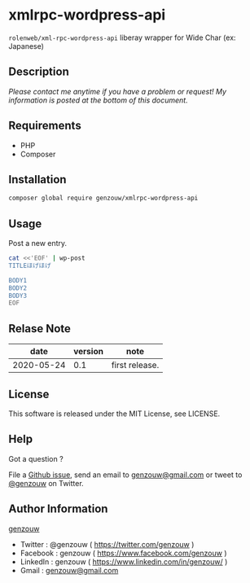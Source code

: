 # xmlrpc-wordpress-api

`rolenweb/xml-rpc-wordpress-api` liberay wrapper for Wide Char (ex: Japanese)

## Description

_Please contact me anytime if you have a problem or request! My information is posted at the bottom of this document._

## Requirements

- PHP
- Composer

## Installation

```bash
composer global require genzouw/xmlrpc-wordpress-api
```

## Usage

Post a new entry.

```bash
cat <<'EOF' | wp-post
TITLEほげほげ

BODY1
BODY2
BODY3
EOF
```

## Relase Note

| date       | version | note           |
| ---------- | ------- | -------------- |
| 2020-05-24 | 0.1     | first release. |

## License

This software is released under the MIT License, see LICENSE.

## Help

Got a question ?

File a [Github issue](https://github.com/genzouw/app_name/issues), send an email to [genzouw@gmail.com](mailto:genzouw@gmail.com) or tweet to [@genzouw](https://twitter.com/genzouw) on Twitter.

## Author Information

[genzouw](https://genzouw.com)

- Twitter : @genzouw ( https://twitter.com/genzouw )
- Facebook : genzouw ( https://www.facebook.com/genzouw )
- LinkedIn : genzouw ( https://www.linkedin.com/in/genzouw/ )
- Gmail : genzouw@gmail.com
